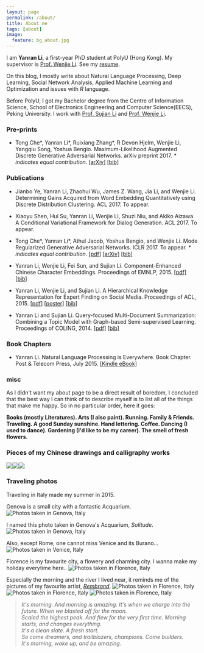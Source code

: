 ```yaml
---
layout: page
permalink: /about/
title: About me
tags: [about]
image:
  feature: bg_about.jpg
---
```


I am **Yanran Li**, a first-year PhD student at PolyU (Hong Kong). My supervisor is [Prof. Wenjie Li](http://www4.comp.polyu.edu.hk/~cswjli/). See my [resume](/files/Resume_Yanran_Li.pdf).

On this blog, I mostly write about Natural Language Processing, Deep Learning, Social Network Analysis, Applied Machine Learning and Optimization and issues with *R* language.

Before PolyU, I got my Bachelor degree from the Centre of Information Science, School of Electronics Engineering and Computer Science(EECS), Peking University. I work with [Prof. Sujian Li](http://www.icl.pku.edu.cn/member/lisujian/maincontent.htm) and [Prof. Wenjie Li](http://www4.comp.polyu.edu.hk/~cswjli/). 

### Pre-prints

- Tong Che\*, Yanran Li\*,  Ruixiang Zhang\*, R Devon Hjelm, Wenjie Li, Yangqiu Song, Yoshua Bengio. Maximum-Likelihood Augmented Discrete Generative Adversarial Networks. arXiv preprint 2017. *\* indicates equal contribution*. [[arXiv]](https://arxiv.org/abs/1702.07983) [[bib]](/files/bibtex/maligan.bib)

### Publications

- Jianbo Ye, Yanran Li, Zhaohui Wu, James Z. Wang, Jia Li, and Wenjie Li. Determining Gains Acquired from Word Embedding Quantitatively using Discrete Distribution Clustering. ACL 2017. To appear.

- Xiaoyu Shen, Hui Su, Yanran Li, Wenjie Li, Shuzi Niu, and Akiko Aizawa. A Conditional Variational Framework for Dialog Generation. ACL 2017. To appear.

- Tong Che\*, Yanran Li\*, Athul Jacob, Yoshua Bengio, and Wenjie Li. Mode Regularized
Generative Adversarial Networks. ICLR 2017. To appear. *\* indicates equal contribution*. [[pdf]](/files/iclr2017mdgan.pdf) [[arXiv]](https://arxiv.org/abs/1612.02136) [[bib]](/files/bibtex/iclr2017mdgan.bib)

- Yanran Li, Wenjie Li, Fei Sun, and Sujian Li.
Component-Enhanced Chinese Character Embeddings. Proceedings of EMNLP, 2015. [[pdf]](/files/emnlp2015comp.pdf) [[bib]](/files/bibtex/emnlp2015comp.bib)

- Yanran Li, Wenjie Li, and Sujian Li. 
A Hierarchical Knowledge Representation for Expert Finding on Social Media. Proceedings of ACL, 2015. [[pdf]](/files/acl2015exp.pdf) [[poster]](/files/acl2015exp_poster.pdf) [[bib]](/files/bibtex/acl2015exp.bib)

- Yanran Li and Sujian Li. 
Query-focused Multi-Document Summarization: Combining a Topic Model with Graph-based Semi-supervised Learning. Proceedings of COLING, 2014. [[pdf]](/files/coling2014sum.pdf) [[bib]](/files/bibtex/coling2014sum.bib)

### Book Chapters

- Yanran Li.
Natural Language Processing is Everywhere. Book Chapter. Post & Telecom Press, July 2015. [[Kindle eBook]](https://www.amazon.cn/%E7%A7%91%E5%AD%A6%E7%9A%84%E6%9E%81%E8%87%B4-%E6%BC%AB%E8%B0%88%E4%BA%BA%E5%B7%A5%E6%99%BA%E8%83%BD-%E9%9B%86%E6%99%BA%E4%BF%B1%E4%B9%90%E9%83%A8/dp/B01AHPD2M0)


### misc

As I didn't want my about page to be a direct result of boredom, I concluded that the best way I can think of to describe myself is to list all of the things that make me happy. So in no particular order, here it goes: 

**Books (mostly Literatures). Arts (I also paint). Running. Family & Friends. Traveling. A good Sunday sunshine. Hand lettering. Coffee. Dancing (I used to dance). Gardening (I'd like to be my career). The smell of fresh flowers.**

### Pieces of my Chinese drawings and calligraphy works
![](/images/album/draw-1.jpg)![](/images/album/draw-2.jpg)![](/images/album/draw-3.jpg)

### Traveling photos

Traveling in Italy made my summer in 2015. 

Genova is a small city with a fantastic Acquarium. 
![Photos taken in Genova, Italy](/images/album/genova_1.JPG)

I named this photo taken in Genova's Acquarium, *Solitude*.
![Photos taken in Genova, Italy](/images/album/genova_3.JPG)

Also, except Rome, one cannot miss Venice and its Burano...
![Photos taken in Venice, Italy](/images/album/venice_1.jpg)

Florence is my favourite city, a flowery and charming city. I wanna make my holiday everytime here..
![Photos taken in Florence, Italy](/images/album/florence_4.jpg)

Especially the morning and the river I lived near, it reminds me of the pictures of my favourite artist, [*Rembrand*](https://en.wikipedia.org/wiki/Rembrandt).
![Photos taken in Florence, Italy](/images/album/florence_1.JPG)
![Photos taken in Florence, Italy](/images/album/florence_2.JPG)
![Photos taken in Florence, Italy](/images/album/florence_3.JPG)


                 

> *It's morning. And morning is amazing. It's when we charge into the future. When we blasted off for the moon.*    
*Scaled the highest peak. And flew for the very first time. Morning starts, and changes everything.*    
*It's a clean slate. A fresh start.*   
*So come dreamers, and trailblazers, champions. Come builders.*       
*It's morning, wake up, and be amazing.*  
         


<!-- 
## What HPSTR brings to the table:

* Responsive templates for post, page, and post index `_layouts`. Looks great on mobile, tablet, and desktop devices.
* Gracefully degrads in older browsers. Compatible with Internet Explorer 8+ and all modern browsers.  
* Modern and minimal design.
* Sweet animated menu.
* Background image support.
* Readable typography to make your words shine.
* Support for large images to call out your favorite posts.
* Comments powered by [Disqus](http://disqus.com) if you choose to enable.
* Simple and clear permalink structure[^1].
* [Open Graph](https://developers.facebook.com/docs/opengraph/) and [Twitter Cards](https://dev.twitter.com/docs/cards) support for a better social sharing experience.
* Simple [custom 404 page]({{ site.url }}/404.html) to get you started.
* Stylesheets for Pygments and Coderay [syntax highlighting]({{ site.url }}/code-highlighting-post/) to make your code examples look snazzy
* [Grunt](http://gruntjs.com) build script for easy theme development

<div markdown="0"><a href="{{ site.url }}/theme-setup" class="btn btn-info">Install the Theme</a></div>

[^1]: Example: *domain.com/category-name/post-title* -->
